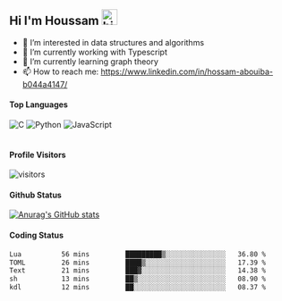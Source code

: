 ## Hi I'm Houssam <img src="https://user-images.githubusercontent.com/1303154/88677602-1635ba80-d120-11ea-84d8-d263ba5fc3c0.gif" width="28px" alt="hi">

- 👀 I’m interested in data structures and algorithms
- 🔭 I’m currently working with Typescript
- 🌱 I’m currently learning graph theory
- 📫 How to reach me: https://www.linkedin.com/in/hossam-abouiba-b044a4147/

#### Top Languages

![C](https://img.shields.io/badge/c-%2300599C.svg?style=for-the-badge&logo=c&logoColor=white)
![Python](https://img.shields.io/badge/python-%2314354C.svg?style=for-the-badge&logo=python&logoColor=white)
![JavaScript](https://img.shields.io/badge/javascript-%23323330.svg?style=for-the-badge&logo=javascript&logoColor=%23F7DF1E)
<br />
<br />
#### Profile Visitors
![visitors](https://visitor-badge.glitch.me/badge?page_id=project-HOSSAM.project-HOSSAM)

#### Github Status
[![Anurag's GitHub stats](https://github-readme-stats.vercel.app/api?username=0xPride&theme=tokyonight)](https://github.com/anuraghazra/github-readme-stats)

#### Coding Status
<!--START_SECTION:waka-->

```txt
Lua          56 mins         █████████▒░░░░░░░░░░░░░░░   36.80 %
TOML         26 mins         ████▒░░░░░░░░░░░░░░░░░░░░   17.39 %
Text         21 mins         ███▓░░░░░░░░░░░░░░░░░░░░░   14.38 %
sh           13 mins         ██▒░░░░░░░░░░░░░░░░░░░░░░   08.90 %
kdl          12 mins         ██░░░░░░░░░░░░░░░░░░░░░░░   08.37 %
```

<!--END_SECTION:waka-->
